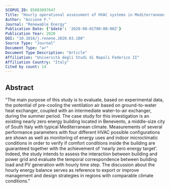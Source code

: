 ```yaml
---
SCOPUS_ID: 85083097647
Title: "Hourly operational assessment of HVAC systems in Mediterranean Nearly Zero-Energy Buildings: Experimental evaluation of the potential of ground cooling of ventilation air"
Author: "Ascione F."
Journal: "Renewable Energy"
Publication Date: {'$date': '2020-08-01T00:00:00Z'}
Publication Year: 2020
DOI: "10.1016/j.renene.2020.03.180"
Source Type: "Journal"
Document Type: "ar"
Document Type Description: "Article"
Affiliation: "Università degli Studi di Napoli Federico II"
Affiliation Country: "Italy"
Cited by count: 14
---
```


## Abstract
"The main purpose of this study is to evaluate, based on experimental data, the potential of pre-cooling the ventilation air based on ground-to-water heat exchanger, coupled with an intermediate water-to-air exchanger, during the summer period. The case study for this investigation is an existing nearly zero energy building located in Benevento, a middle-size city of South Italy with typical Mediterranean climate. Measurements of several performance parameters with four different HVAC possible configurations are shown as well as monitoring of energy uses and indoor microclimatic conditions in order to verify if comfort conditions inside the building are guaranteed together with the achievement of ‘nearly zero energy target’. Indeed, the study intends to assess the interaction between building and power grid and evaluate the temporal correspondence between building load and PV generation with hourly time step. The discussion about the hourly energy balance serves as reference to export or improve management and design strategies in regions with comparable climate conditions."
